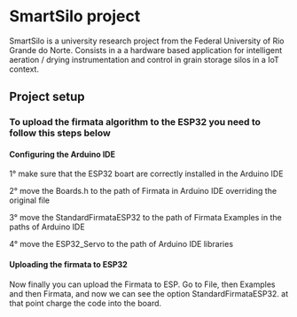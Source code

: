 # SmartSilo project

SmartSilo is a university research project from the Federal University of Rio Grande do Norte. Consists in a a hardware based application for intelligent aeration / drying instrumentation and control in grain storage silos in a IoT context.

## Project setup

### To upload the firmata algorithm to the ESP32 you need to follow this steps below 

#### Configuring the Arduino IDE  

1° make sure that the ESP32 boart are correctly installed in the Arduino IDE 

2° move the Boards.h to the path of Firmata in Arduino IDE overriding the original file

3° move the StandardFirmataESP32 to the path of Firmata Examples in the paths of Arduino IDE

4° move the ESP32_Servo to the path of Arduino IDE libraries 

#### Uploading the firmata to ESP32  

Now finally you can upload the Firmata to ESP. Go to File, then Examples and then Firmata, and now we can see the option 
StandardFirmataESP32. at that point charge the code into the board. 
